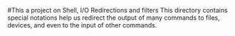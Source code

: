 #This a project on Shell, I/O Redirections and filters
This directory contains special notations help us redirect the output of many commands to files, devices, and even to the input of other commands.

